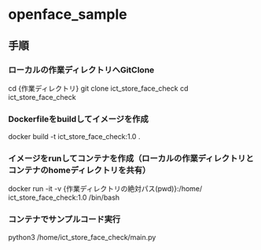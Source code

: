 # openface_sample

## 手順

### ローカルの作業ディレクトリへGitClone
cd {作業ディレクトリ}
git clone ict_store_face_check
cd ict_store_face_check

### Dockerfileをbuildしてイメージを作成
docker build -t ict_store_face_check:1.0 .

### イメージをrunしてコンテナを作成（ローカルの作業ディレクトリとコンテナのhomeディレクトリを共有）
docker run -it -v {作業ディレクトリの絶対パス(pwd)}:/home/ ict_store_face_check:1.0 /bin/bash

### コンテナでサンプルコード実行
python3 /home/ict_store_face_check/main.py

